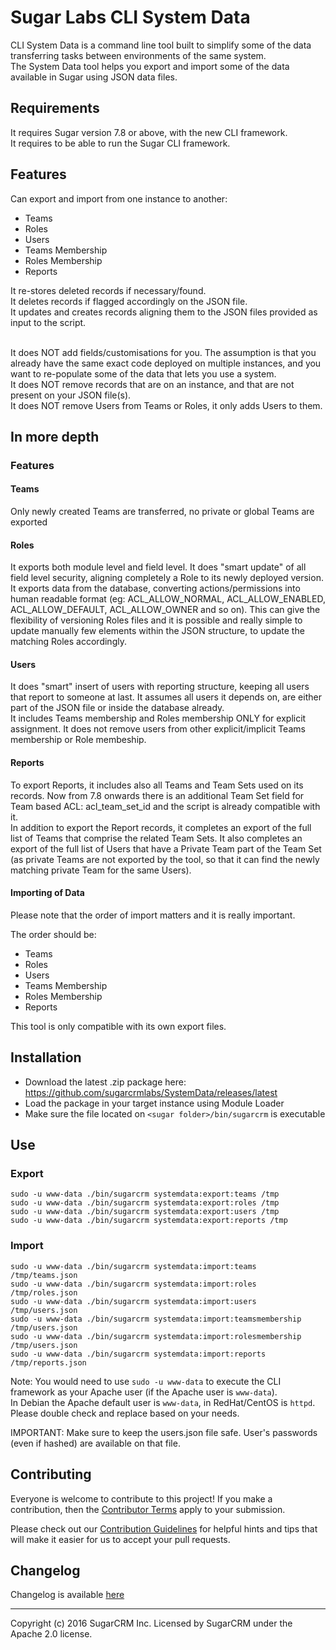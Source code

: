 # Sugar Labs CLI System Data

CLI System Data is a command line tool built to simplify some of the data transferring tasks between environments of the same system.<br />
The System Data tool helps you export and import some of the data available in Sugar using JSON data files.

## Requirements
It requires Sugar version 7.8 or above, with the new CLI framework.<br />
It requires to be able to run the Sugar CLI framework.

## Features

Can export and import from one instance to another:
- Teams
- Roles
- Users
- Teams Membership
- Roles Membership
- Reports

It re-stores deleted records if necessary/found.<br />
It deletes records if flagged accordingly on the JSON file.<br />
It updates and creates records aligning them to the JSON files provided as input to the script.<br /><br />

It does NOT add fields/customisations for you. The assumption is that you already have the same exact code deployed on multiple instances, and you want to re-populate some of the data that lets you use a system.<br />
It does NOT remove records that are on an instance, and that are not present on your JSON file(s).<br />
It does NOT remove Users from Teams or Roles, it only adds Users to them.

## In more depth
### Features

#### Teams
Only newly created Teams are transferred, no private or global Teams are exported

#### Roles
It exports both module level and field level. It does "smart update" of all field level security, aligning completely a Role to its newly deployed version.<br />
It exports data from the database, converting actions/permissions into human readable format (eg: ACL_ALLOW_NORMAL, ACL_ALLOW_ENABLED, ACL_ALLOW_DEFAULT, ACL_ALLOW_OWNER and so on). This can give the flexibility of versioning Roles files and it is possible and really simple to update manually few elements within the JSON structure, to update the matching Roles accordingly.

#### Users
It does "smart" insert of users with reporting structure, keeping all users that report to someone at last. It assumes all users it depends on, are either part of the JSON file or inside the database already.<br />
It includes Teams membership and Roles membership ONLY for explicit assignment. It does not remove users from other explicit/implicit Teams membership or Role membeship.

#### Reports
To export Reports, it includes also all Teams and Team Sets used on its records. Now from 7.8 onwards there is an additional Team Set field for Team based ACL: acl_team_set_id and the script is already compatible with it.<br />
In addition to export the Report records, it completes an export of the full list of Teams that comprise the related Team Sets. It also completes an export of the full list of Users that have a Private Team part of the Team Set (as private Teams are not exported by the tool, so that it can find the newly matching private Team for the same Users).

#### Importing of Data

Please note that the order of import matters and it is really important.

The order should be:
- Teams
- Roles
- Users
- Teams Membership
- Roles Membership
- Reports

This tool is only compatible with its own export files.

## Installation
* Download the latest .zip package here: https://github.com/sugarcrmlabs/SystemData/releases/latest
* Load the package in your target instance using Module Loader
* Make sure the file located on `<sugar folder>/bin/sugarcrm` is executable

## Use

### Export
`sudo -u www-data ./bin/sugarcrm systemdata:export:teams /tmp`<br />
`sudo -u www-data ./bin/sugarcrm systemdata:export:roles /tmp`<br />
`sudo -u www-data ./bin/sugarcrm systemdata:export:users /tmp`<br />
`sudo -u www-data ./bin/sugarcrm systemdata:export:reports /tmp`<br />


### Import
`sudo -u www-data ./bin/sugarcrm systemdata:import:teams /tmp/teams.json`<br />
`sudo -u www-data ./bin/sugarcrm systemdata:import:roles /tmp/roles.json`<br />
`sudo -u www-data ./bin/sugarcrm systemdata:import:users /tmp/users.json`<br />
`sudo -u www-data ./bin/sugarcrm systemdata:import:teamsmembership /tmp/users.json`<br />
`sudo -u www-data ./bin/sugarcrm systemdata:import:rolesmembership /tmp/users.json`<br />
`sudo -u www-data ./bin/sugarcrm systemdata:import:reports /tmp/reports.json`<br />

Note: You would need to use `sudo -u www-data` to execute the CLI framework as your Apache user (if the Apache user is `www-data`).<br />
In Debian the Apache default user is `www-data`, in RedHat/CentOS is `httpd`. Please double check and replace based on your needs.


IMPORTANT: Make sure to keep the users.json file safe. User's passwords (even if hashed) are available on that file.

## Contributing
Everyone is welcome to contribute to this project! If you make a contribution, then the [Contributor Terms](CONTRIBUTOR_TERMS.pdf) apply to your submission.

Please check out our [Contribution Guidelines](CONTRIBUTING.md) for helpful hints and tips that will make it easier for us to accept your pull requests.


## Changelog

Changelog is available [here](CHANGELOG.md)

-----
Copyright (c) 2016 SugarCRM Inc. Licensed by SugarCRM under the Apache 2.0 license.
